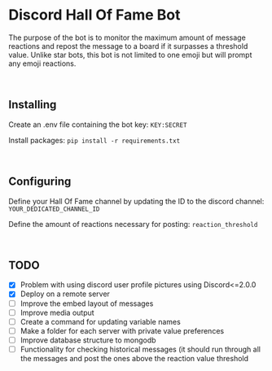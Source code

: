 # Discord Hall Of Fame Bot
The purpose of the bot is to monitor the maximum amount of message reactions and repost the message to a board if it surpasses a threshold value. Unlike star bots, this bot is not limited to one emoji but will prompt any emoji reactions.

<br>

## Installing
Create an .env file containing the bot key:
```KEY:SECRET```

Install packages:
```pip install -r requirements.txt```

<br>

## Configuring
Define your Hall Of Fame channel by updating the ID to the discord channel: ```YOUR_DEDICATED_CHANNEL_ID```

Define the amount of reactions necessary for posting: ```reaction_threshold```

<br>

## TODO
- [x] Problem with using discord user profile pictures using Discord<=2.0.0
- [x] Deploy on a remote server
- [ ] Improve the embed layout of messages
- [ ] Improve media output
- [ ] Create a command for updating variable names
- [ ] Make a folder for each server with private value preferences
- [ ] Improve database structure to mongodb
- [ ] Functionality for checking historical messages (it should run through all the messages and post the ones above the reaction value threshold
